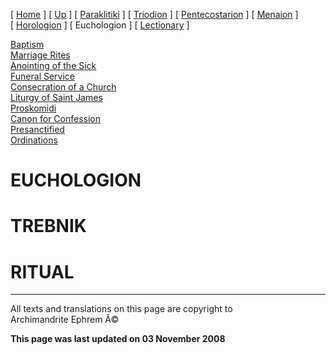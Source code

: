 \[ [Home](index.md) \] \[ [Up](liturgic.md) \]
\[ [Paraklitiki](oktoich.md) \] \[ [Triodion](triodion.md) \]
\[ [Pentecostarion](pentecos.md) \] \[ [Menaion](menaion.md) \]
\[ [Horologion](horologion.md) \] \[ Euchologion \]
\[ [Lectionary](lectionary.md) \]

[Baptism](baptism.md)\
[Marriage Rites](marriage.md)\
[Anointing of the Sick](anointin.md)\
[Funeral Service](funeral.md)\
[Consecration of a Church](dedic-int.md)\
[Liturgy of Saint James](lit-james.md)\
[Proskomidi](proskomidi.md)\
[Canon for Confession](canon_for_confession.md)\
[Presanctified](presanctified.md)\
[Ordinations](ordinations.md)

EUCHOLOGION
===========

TREBNIK
=======

RITUAL
======

------------------------------------------------------------------------

All texts and translations on this page are copyright to\
Archimandrite Ephrem Â©

**This page was last updated on 03 November 2008**
